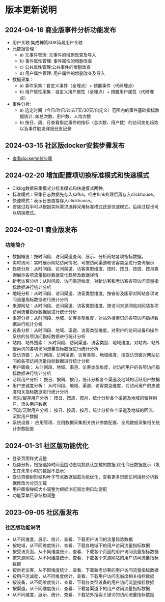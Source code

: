 # 版本更新说明

## 2024-04-16 商业版事件分析功能发布

- 用户关联:集成神策SDK简易用户关联
- 元数据管理：
  - a) 元事件管理: 元事件的增删改查及导入
  - b) 事件属性管理: 事件属性的增删改查
  - c) 公共属性管理:公共事件的增删改查
  - d) 用户属性管理: 用户属性的增删改查及导入
- 数据采集：
  - a) 事件采集：自定义事件（全埋点）+ 预置事件（代码埋点）
  - b) 用户属性采集：自定义用户属性（全埋点）+ 预置用户属性（代码埋点）
- 事件分析:
  - a) 选定时间（今日/昨日/过去7天/30天/自定义）范围内的事件基础指标数据统计, 如总次数、用户数、人均次数
  - b) 按日、周、月查看指定事件的指标（总次数、用户数）的访问变化趋势以及事件触发详细日志记录

## 2024-03-15 社区版docker安装步骤发布

- [查看docker安装步骤](/quickstart/docker-installation.md)

## 2024-02-20 增加配置项切换标准模式和快速模式

- Clklog数据采集模式分标准模式和快速模式两种。
- 标准模式：采集日志数据先存入kafka，经由flink处理后再存入clickhouse。
- 快速模式：表示日志直接存入clickhouse。
- 安装过程中可以根据实际需求选择采用标准模式还是快速模式，后续过程也可以切换模式。

## 2024-02-01 商业版发布

### 功能简介

- 数据概览：按时间段、访问渠道查询、展示、分析网站各项指标数据。
- 实时访问：实时展示网站访问情况，可按访问渠道和访客类型进行查询展示
- 趋势分析：从时间段、访问渠道、访客类型维度，按时、按日、按周、按月查询展示各项流量指标数据变化趋势及数据详情
- 新老访客分析：从时间段、访问渠道维度，对新访客和老访客各项访问流量指标数据进行统计分析
- 地域分析：从时间段、访问渠道、访客类型维度，按省份及国家对网站各项访问流量指标数据进行统计分析
- 来源网站：从时间段、访问渠道、访客类型维度，按访问来源网站对网站各项访问流量指标数据局进行统计分析
- 渠道分析：从时间段、地域、访客类型维度，对站外搜索词的各项访问指标数据进行统计分析
- 设备分析：从时间段、地域、渠道、访客类型维度，对用户的访问设备和操作系统的各项访问指标数据进行统计分析
- 站内、站外搜索： 从时间段、访问渠道、访客类型、地域维度，对站内、站外搜索词的各项访问流量指标数据进行统计分析
- 受访页面： 从时间段、访问渠道、访客类型、地域维度，按受访页面对网站访问的各项访问流量指标数据进行统计分析
- 用户画像： 从时间段、地域、渠道、访客类型维度，对访问用户的各项访问指标数据进行统计分析
- 活跃用户分析： 按日、按周、按月，统计分析各个渠道及地域的活跃用户数据
- 用户忠诚度分析： 从时间段、地域、渠道、访客类型维度，对访问用户的忠诚度相关指标数据进行统计分析
- 流失/留存用户分析： 按日、按周、按月，统计分析各个渠道及地域的留存用户、流失用户数据
- 回流/沉默用户分析： 按日、按周、按月，统计分析各个渠道及地域的回流、沉默用户数据
- 系统设置： 应用管理、应用数据采集相关统计参数配置、全局数据采集相关统计参数配置

## 2024-01-31 社区版功能优化

- 登录页面样式调整
- 趋势分析，根据选择时间范围动态切换默认加载的数据,优化今日数据显示（发生在未来小时的数据不显示）
- 受访页面树形结构叶子节点数据加载功能优化，查看更多页面访问指标分析数据修改为分页加载
- 用户画像弹框大小调整为根据浏览器比例自动适配
- 功能菜单目录结构调整

## 2023-09-05 社区版发布

### 社区版功能说明

- 从不同维度，展示、统计、查看、下载用户访问的流量趋势数据
- 按地域，从不同维度统计、查看、下载各地域下的用户访问流量指标数据
- 按受访页面，从不同维度统计、查看、下载各个页面的用户访问流量指标数据
- 按来源网站，从不同维度统计、查看、下载各个来源网站的用户访问流量指标数据
- 按新老访客，从不同维度统计、查看、下载新老访客的用户访问流量指标数据
- 按用户忠诚度，从不同维度统计、查看、下载用户访问忠诚度相关指标数据
- 按设备，从不同维度统计、查看、下载各类型设备的用户访问流量指标数据
- 按渠道，从不同维度统计、查看、下载各渠道下的用户访问流量指标数据
- 从不同维度，展示、统计、查看、下载站外搜索关键词的访问流量指标数据

<!-- ### 优化&修复 -->
<!-- ### 新贡献者 -->
